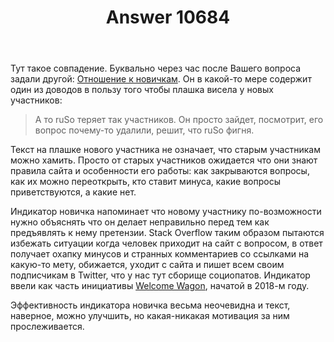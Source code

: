 ﻿---
title: "Answer 10684"
se.owner.user_id: 178556
se.owner.display_name: "default locale"
se.owner.link: "https://ru.meta.stackoverflow.com/users/178556/default-locale"
se.answer_id: 10684
se.question_id: 10681
se.post_type: answer
se.is_accepted: True
---
<p>Тут такое совпадение. Буквально через час после Вашего вопроса задали другой: <a href="https://ru.meta.stackoverflow.com/questions/10683/%D0%9E%D1%82%D0%BD%D0%BE%D1%88%D0%B5%D0%BD%D0%B8%D0%B5-%D0%BA-%D0%BD%D0%BE%D0%B2%D0%B8%D1%87%D0%BA%D0%B0%D0%BC">Отношение к новичкам</a>. Он в какой-то мере содержит один из доводов в пользу того чтобы плашка висела у новых участников:</p>
<blockquote>
<p>А то ruSo теряет так участников. Он просто зайдет, посмотрит, его вопрос почему-то удалили, решит, что ruSo фигня.</p>
</blockquote>
<p>Текст на плашке нового участника не означает, что старым участникам можно хамить. Просто от старых участников ожидается что они знают правила сайта и особенности его работы: как закрываются вопросы, как их можно переоткрыть, кто ставит минуса, какие вопросы приветствуются, а какие нет.</p>
<p>Индикатор новичка напоминает что новому участнику по-возможности нужно объяснять что он делает неправильно перед тем как предъявлять к нему претензии. Stack Overflow таким образом пытаются избежать ситуации когда человек приходит на сайт с вопросом, в ответ получает охапку минусов и странных комментариев со ссылками на какую-то мету, обижается, уходит с сайта и пишет всем своим подписчикам в Twitter, что у нас тут сборище социопатов. Индикатор ввели как часть инициативы <a href="https://stackoverflow.blog/2018/07/10/welcome-wagon-classifying-comments-on-stack-overflow/">Welcome Wagon</a>, начатой в 2018-м году.</p>
<p>Эффективность индикатора новичка весьма неочевидна и текст, наверное, можно улучшить, но какая-никакая мотивация за ним прослеживается.</p>
